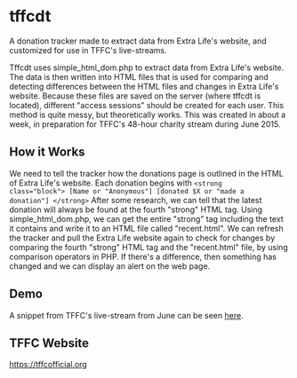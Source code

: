 # tffcdt
A donation tracker made to extract data from Extra Life's website, and customized for use in TFFC's live-streams. 

Tffcdt uses simple_html_dom.php to extract data from Extra Life's website. 
The data is then written into HTML files that is used for comparing and detecting differences between the HTML files and changes in Extra Life's website. 
Because these files are saved on the server (where tffcdt is located), different "access sessions" should be created for each user. 
This method is quite messy, but theoretically works. 
This was created in about a week, in preparation for TFFC's 48-hour charity stream during June 2015. 

## How it Works
We need to tell the tracker how the donations page is outlined in the HTML of Extra Life's website.
Each donation begins with <code>&lt;strong class="block"> [Name or "Anonymous"] [donated $X or "made a donation"] &lt;/strong></code>
After some research, we can tell that the latest donation will always be found at the fourth "strong" HTML tag.
Using simple_html_dom.php, we can get the entire "strong" tag including the text it contains and write it to an HTML file called "recent.html".
We can refresh the tracker and pull the Extra Life website again to check for changes by comparing the fourth "strong" HTML tag and the "recent.html" file, by using comparison operators in PHP.
If there's a difference, then something has changed and we can display an alert on the web page.

## Demo
A snippet from TFFC's live-stream from June can be seen [here](https://youtu.be/cbf0uLHxAlI).

## TFFC Website
https://tffcofficial.org
